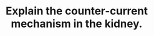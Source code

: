 ---
title: "Explain the counter-current mechanism in the kidney."
entityType: SAQ
exam: PEX
college: CICM
year: 2024
sitting: A
question: 13
passRate: 67
EC_expectedDomains:
- "explanation of the purpose of the countercurrent mechanism"
- "detailed description of the functional and anatomical relevance of the Loop of Henle, vasa recta and urea recycling"
EC_extraCredit:
- "A diagram if included required some explanation as it is not sufficient to completely replace text alone."
EC_errorsCommon:
---